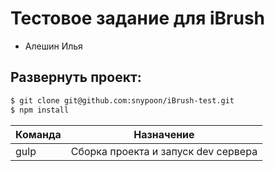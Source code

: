 # Тестовое задание для iBrush

* Алешин Илья

##  Развернуть проект:
```sh
$ git clone git@github.com:snypoon/iBrush-test.git
$ npm install
```

| Команда | Назначение |
| ------ | ------ |
| gulp | Сборка проекта и запуск dev сервера|
